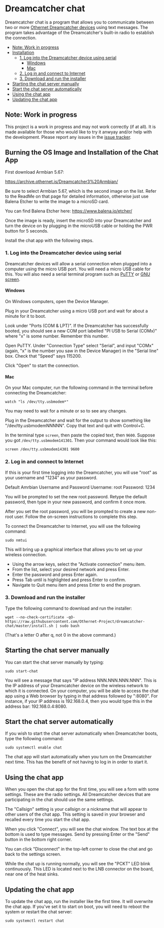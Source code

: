 # Dreamcatcher chat

Dreamcatcher chat is a program that allows you to communicate between two or
more [Othernet Dreamcatcher
devices](https://othernet.is/products/dreamcatcher-v3-05) using text messages.
The program takes advantage of the Dreamcatcher's built-in radio to establish
the connection.

<!-- vim-markdown-toc GFM -->

* [Note: Work in progress](#note-work-in-progress)
* [Installation](#installation)
  * [1. Log into the Dreamcatcher device using serial](#1-log-into-the-dreamcatcher-device-using-serial)
    * [Windows](#windows)
    * [Mac](#mac)
  * [2. Log in and connect to Internet](#2-log-in-and-connect-to-internet)
  * [3. Download and run the installer](#3-download-and-run-the-installer)
* [Starting the chat server manually](#starting-the-chat-server-manually)
* [Start the chat server automatically](#start-the-chat-server-automatically)
* [Using the chat app](#using-the-chat-app)
* [Updating the chat app](#updating-the-chat-app)

<!-- vim-markdown-toc -->

## Note: Work in progress

This project is a work in progress and may not work correctly (if at all). It
is made available for those who would like to try it anwyay and/or help with
the development. Please report any issues in the [issue
tracker](https://github.com/Othernet-Project/dreamcatcher-chat/issues).

## Burning the OS Image and Installation of the Chat App

First download Armbian 5.67: 

https://archive.othernet.is/Dreamcatcher3%20Armbian/

Be sure to select Armbian 5.67, which is the second image on the list. Refer to the ReadMe on that page for detailed information, otherwise just use Balena Etcher to write the image to a microSD card. 

You can find Balena Etcher here: https://www.balena.io/etcher/

Once the image is ready, insert the microSD into your Dreamcatcher and turn the device on by plugging in the microUSB cable or holding the PWR button for 5 seconds. 

Install the chat app with the following steps. 

### 1. Log into the Dreamcatcher device using serial

Dreamcatcher devices will allow a serial connection when plugged into a
computer using the micro USB port. You will need a micro USB cable for this. 
You will also need a serial terminal program such as [PuTTY](https://putty.org)
or [GNU screen](https://www.gnu.org/software/screen/).

#### Windows

On Windows computers, open the Device Manager. 

Plug in your Dreamcatcher using a micro USB port and wait for about a minute
for it to boot.

Look under "Ports (COM & LPT)". If the Dreamcatcher has successfully booted,
you should see a new COM port labelled "PI USB to Serial (COMx)" where "x" is
some number. Remember this number.

Open PuTTY. Under "Connection Type" select "Serial", and input "COMx" (again,
"x" is the number you saw in the Device Manager) in the "Serial line" box.
Check that "Speed" says 115200.

Click "Open" to start the connection.

#### Mac

On your Mac computer, run the following command in the terminal before
connecting the Dreamcatcher:

```
watch "ls /dev/tty.usbmodem*"
```

You may need to wait for a minute or so to see any changes.

Plug in the Dreamcatcher and wait for the output to show something like
"/dev/tty.usbmodemNNNNN". Copy that text and quit with Control+C.

In the terminal type `screen`, then paste the copied text, then `9600`. 
Suppose you got `/dev/tty.usbmodem141301`. Then your command would look like
this:

```
screen /dev/tty.usbmodem14301 9600
```

### 2. Log in and connect to Internet

If this is your first time logging into the Dreamcatcher, you will use "root"
as your username and "1234" as your password. 

Default Amrbian Username and Password
Username: root
Password: 1234

You will be prompted to set the
new root password. Retype the default password, then type in your new password,
and confirm it once more.

After you set the root password, you will be prompted to create a new non-root
user. Follow the on-screen instructions to complete this step.

To connect the Dreamcatcher to Internet, you will use the following command:

```
sudo nmtui
```

This will bring up a graphical interface that allows you to set up your
wireless connection. 

- Using the arrow keys, select the "Activate connection" menu item. 
- From the list, select your desired network and press Enter. 
- Enter the password and press Enter again. 
- Press Tab until <Back> is highlighted and press Enter to confirm.
- Navigate to Quit menu item and press Enter to end the program.

### 3. Download and run the installer

Type the following command to download and run the installer:

```
wget --no-check-certificate -qO- https://raw.githubusercontent.com/Othernet-Project/dreamcatcher-chat/master/install.sh | sudo bash
```

(That's a letter O after q, not 0 in the above command.)

## Starting the chat server manually

You can start the chat server manually by typing:

```
sudo start-chat
```

You will see a message that says "IP address NNN.NNN.NNN.NNN". This is the IP
address of your Dreamcatcher device on the wireless network to which it is
connected. On your computer, you will be able to access the chat app using a
Web browser by typing in that address followed by ":8080". For instance, if
your IP address is 192.168.0.4, then you would type this in the address bar:
192.168.0.4:8080.

## Start the chat server automatically

If you wish to start the chat server automatically when Dreamcatcher boots,
type the following command:

```
sudo systemctl enable chat
```

The chat app will start automatically when you turn on the Dreamcatcher next
time. This has the benefit of not having to log in in order to start it.

## Using the chat app

When you open the chat app for the first time, you will see a form with some
settings. These are the radio settings. All Dreamcatcher devices that are
participating in the chat should use the same settings.

The "Callsign" setting is your callsign or a nickname that will appear to other
users of the chat app. This setting is saved in your browser and recalled every
time you start the chat app.

When you click "Connect", you will see the chat window. The text box at the
bottom is used to type messages. Send by pressing Enter or the "Send" button in
the bottom right corner.

You can click "Disconnect" in the top-left corner to close the chat and go back
to the settings screen.

While the chat up is running normally, you will see the "PCKT" LED blink
continuously. This LED is located next to the LNB connector on the board, near
one of the heat sinks.

## Updating the chat app

To update the chat app, run the installer like the first time. It will
overwrite the chat app. If you've set it to start on boot, you will need to
reboot the system or restart the chat server:

```
sudo systemctl restart chat
```

